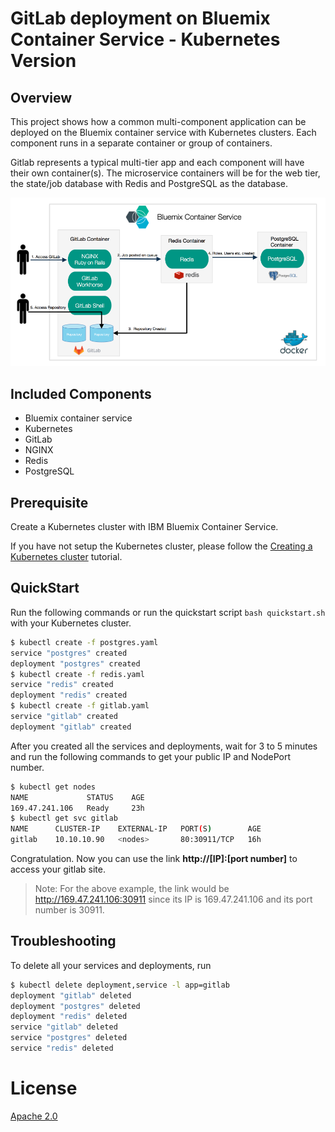 # GitLab deployment on Bluemix Container Service - Kubernetes Version

## Overview
This project shows how a common multi-component application can be deployed
on the Bluemix container service with Kubernetes clusters. Each component runs in a separate container
or group of containers. 

Gitlab represents a typical multi-tier app and each component will have their own container(s). The microservice containers will be for the web tier, the state/job database with Redis and PostgreSQL as the database.


![Flow](images/gitlab_container.png)

## Included Components
- Bluemix container service
- Kubernetes
- GitLab
- NGINX
- Redis
- PostgreSQL

## Prerequisite

Create a Kubernetes cluster with IBM Bluemix Container Service. 

If you have not setup the Kubernetes cluster, please follow the [Creating a Kubernetes cluster](https://github.com/IBM/container-journey-template) tutorial.

## QuickStart

Run the following commands or run the quickstart script `bash quickstart.sh` with your Kubernetes cluster.

```bash
$ kubectl create -f postgres.yaml
service "postgres" created
deployment "postgres" created
$ kubectl create -f redis.yaml
service "redis" created
deployment "redis" created
$ kubectl create -f gitlab.yaml
service "gitlab" created
deployment "gitlab" created
```

After you created all the services and deployments, wait for 3 to 5 minutes and run the following commands to get your public IP and NodePort number.

```bash
$ kubectl get nodes
NAME             STATUS    AGE
169.47.241.106   Ready     23h
$ kubectl get svc gitlab
NAME      CLUSTER-IP    EXTERNAL-IP   PORT(S)        AGE
gitlab    10.10.10.90   <nodes>       80:30911/TCP   16h
```

Congratulation. Now you can use the link **http://[IP]:[port number]** to access your gitlab site.

> Note: For the above example, the link would be http://169.47.241.106:30911  since its IP is 169.47.241.106 and its port number is 30911. 

## Troubleshooting

To delete all your services and deployments, run

```bash
$ kubectl delete deployment,service -l app=gitlab
deployment "gitlab" deleted
deployment "postgres" deleted
deployment "redis" deleted
service "gitlab" deleted
service "postgres" deleted
service "redis" deleted
```

# License
[Apache 2.0](LICENSE.txt)
